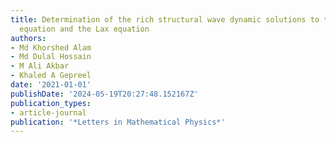 ```yaml
---
title: Determination of the rich structural wave dynamic solutions to the Caudrey--Dodd--Gibbon
  equation and the Lax equation
authors:
- Md Khorshed Alam
- Md Dulal Hossain
- M Ali Akbar
- Khaled A Gepreel
date: '2021-01-01'
publishDate: '2024-05-19T20:27:48.152167Z'
publication_types:
- article-journal
publication: '*Letters in Mathematical Physics*'
---
```


